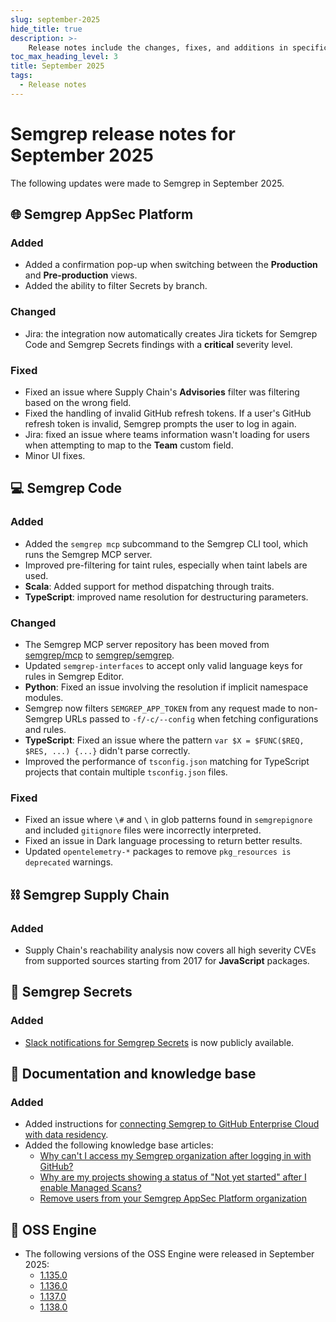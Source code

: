 ```yaml
---
slug: september-2025
hide_title: true
description: >-
    Release notes include the changes, fixes, and additions in specific versions of Semgrep.
toc_max_heading_level: 3
title: September 2025
tags:
  - Release notes
---
```


<!-- Remember to add previous month's under-the-cut behavior --> 
<!-- Remember to update index page -->
 
 # Semgrep release notes for September 2025

The following updates were made to Semgrep in September 2025.

## 🌐 Semgrep AppSec Platform

### Added

- Added a confirmation pop-up when switching between the **Production** and **Pre-production** views.
- Added the ability to filter Secrets by branch.

### Changed

- Jira: the integration now automatically creates Jira tickets for Semgrep Code and Semgrep Secrets findings with a **critical** severity level.

### Fixed

- Fixed an issue where Supply Chain's **Advisories** filter was filtering based on the wrong field.
- Fixed the handling of invalid GitHub refresh tokens. If a user's GitHub refresh token is invalid, Semgrep prompts the user to log in again.
- Jira: fixed an issue where teams information wasn't loading for users when attempting to map to the **Team** custom field.
- Minor UI fixes.

## 💻 Semgrep Code

### Added

- Added the `semgrep mcp` subcommand to the Semgrep CLI tool, which runs the Semgrep MCP server. 
- Improved pre-filtering for taint rules, especially when taint labels are used.
- **Scala**: Added support for method dispatching through traits.
- **TypeScript**: improved name resolution for destructuring parameters.

### Changed

- The Semgrep MCP server repository has been moved from [semgrep/mcp](https://github.com/semgrep/mcp) to [semgrep/semgrep](https://github.com/semgrep/semgrep/tree/develop/cli/src/semgrep/mcp).
- Updated `semgrep-interfaces` to accept only valid language keys for rules in Semgrep Editor.
- **Python**: Fixed an issue involving the resolution if implicit namespace modules.
- Semgrep now filters `SEMGREP_APP_TOKEN` from any request made to non-Semgrep URLs passed to `-f/-c/--config` when fetching configurations and rules.
- **TypeScript**: Fixed an issue where the pattern `var $X = $FUNC($REQ, $RES, ...) {...}` didn't parse correctly.
- Improved the performance of `tsconfig.json` matching for TypeScript projects that contain multiple `tsconfig.json` files.

### Fixed

- Fixed an issue where `\#` and `\` in glob patterns found in `semgrepignore` and included `gitignore` files were incorrectly interpreted.
- Fixed an issue in Dark language processing to return better results.
- Updated `opentelemetry-*` packages to remove `pkg_resources is deprecated` warnings.

## ⛓️ Semgrep Supply Chain

### Added

- Supply Chain's reachability analysis now covers all high severity CVEs from supported sources starting from 2017 for **JavaScript** packages.

## 🔐 Semgrep Secrets

### Added

- [Slack notifications for Semgrep Secrets](/semgrep-appsec-platform/slack-notifications#secrets) is now publicly available.

## 📝 Documentation and knowledge base

### Added

- Added instructions for [connecting Semgrep to GitHub Enterprise Cloud with data residency](/deployment/connect-scm#github-enterprise-cloud-with-data-residency).
- Added the following knowledge base articles:
  - [Why can't I access my Semgrep organization after logging in with GitHub?](/kb/semgrep-appsec-platform/cannot-access-semgrep-after-github-login)
  - [Why are my projects showing a status of "Not yet started" after I enable Managed Scans?](/kb/semgrep-appsec-platform/projects-not-yet-started-sms)
  - [Remove users from your Semgrep AppSec Platform organization](/kb/semgrep-appsec-platform/remove-users)

## 🔧 OSS Engine

* The following versions of the OSS Engine were released in September 2025:
  * [<i class="fas fa-external-link fa-xs"></i>1.135.0](https://github.com/semgrep/semgrep/releases/tag/v1.135.0)
  * [<i class="fas fa-external-link fa-xs"></i>1.136.0](https://github.com/semgrep/semgrep/releases/tag/v1.136.0)
  * [<i class="fas fa-external-link fa-xs"></i>1.137.0](https://github.com/semgrep/semgrep/releases/tag/v1.137.0)
  * [<i class="fas fa-external-link fa-xs"></i>1.138.0](https://github.com/semgrep/semgrep/releases/tag/v1.138.0)
